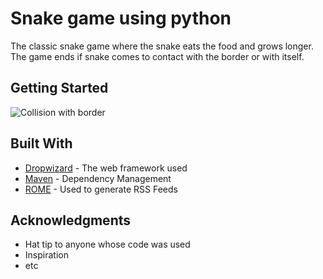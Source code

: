 
# Snake game using python

The classic snake game where the snake eats the food and grows longer. The game ends if snake comes to contact with the border or with itself.

## Getting Started

![Collision with border](https://media.giphy.com/media/0NCJXGzAE3j9ADyGFq/giphy.gif)



## Built With

* [Dropwizard](http://www.dropwizard.io/1.0.2/docs/) - The web framework used
* [Maven](https://maven.apache.org/) - Dependency Management
* [ROME](https://rometools.github.io/rome/) - Used to generate RSS Feeds


## Acknowledgments

* Hat tip to anyone whose code was used
* Inspiration
* etc
